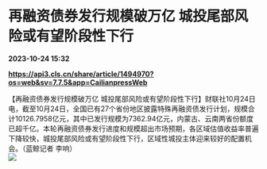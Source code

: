 # 再融资债券发行规模破万亿 城投尾部风险或有望阶段性下行

**2023-10-24 15:32**

**https://api3.cls.cn/share/article/1494970?os=web&sv=7.7.5&app=CailianpressWeb**

【再融资债券发行规模破万亿 城投尾部风险或有望阶段性下行】财联社10月24日电，截至10月24日，全国已有27个省份地区披露特殊再融资债发行计划，规模合计10126.7958亿元，其中已发行规模为7362.94亿元，内蒙古、云南两省份额度已超千亿。本轮再融资债券发行进度和规模超出市场预期，各区域估值收益率普遍下降较快，城投尾部风险或有望阶段性下行，区域性城投主体迎来较好的配置机会。（蓝鲸记者 李响）  
![](https://img.cls.cn/images/20231024/f54vZLLQHh.png)
